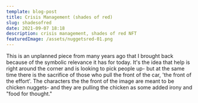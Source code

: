 ```yaml
---
template: blog-post
title: Crisis Management (shades of red)
slug: shadesofred
date: 2021-09-07 18:18
description: crisis management, shades of red NFT
featuredImage: /assets/nuggetsred-01.png
---
```

This is an unplanned piece from many years ago that I brought back because of the symbolic relevance it has for today. It's the idea that help is right around the corner and is looking to pick people up- but at the same time there is the sacrifice of those who pull the front of the car, 'the front of the effort'. The characters the the front of the image are meant to be chicken nuggets- and they are pulling the chicken as some added irony and "food for thought."